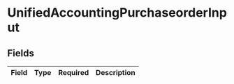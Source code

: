 # UnifiedAccountingPurchaseorderInput


## Fields

| Field       | Type        | Required    | Description |
| ----------- | ----------- | ----------- | ----------- |